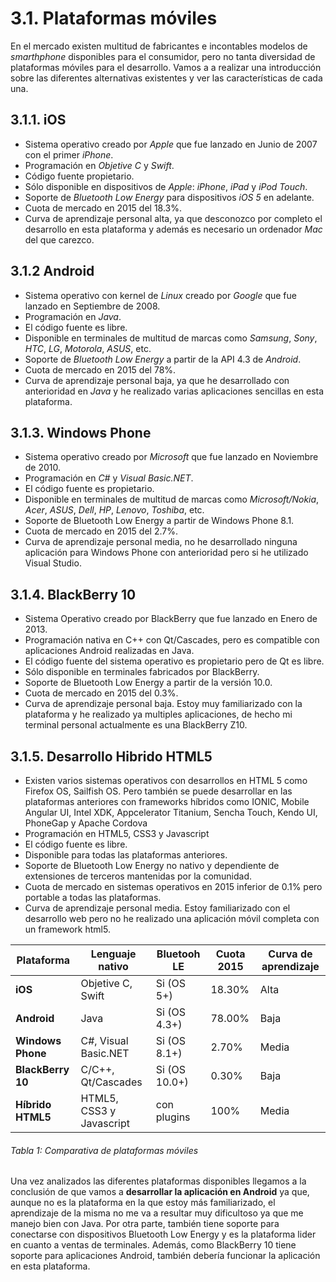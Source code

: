 # 3.1. Plataformas móviles

En el mercado existen multitud de fabricantes e incontables modelos de *smarthphone* disponibles para el consumidor, pero no tanta diversidad de plataformas móviles para el desarrollo. Vamos a a realizar una introducción sobre las diferentes alternativas existentes y ver las características de cada una.

## 3.1.1. iOS
- Sistema operativo creado por *Apple* que fue lanzado en Junio de 2007 con el primer *iPhone*.
- Programación en *Objetive C* y *Swift*.
- Código fuente propietario.
- Sólo disponible en dispositivos de *Apple*: *iPhone*, *iPad* y *iPod Touch*.
- Soporte de *Bluetooth Low Energy* para dispositivos *iOS 5* en adelante.
- Cuota de mercado en 2015 del 18.3%.
- Curva de aprendizaje personal alta, ya que desconozco por completo el desarrollo en esta plataforma y además es necesario un ordenador *Mac* del que carezco.


## 3.1.2 Android
- Sistema operativo con kernel de *Linux* creado por *Google* que fue lanzado en Septiembre de 2008.
- Programación en *Java*.
- El código fuente es libre.
- Disponible en terminales de multitud de marcas como *Samsung*, *Sony*, *HTC*, *LG*, *Motorola*, *ASUS*, etc.
- Soporte de *Bluetooth Low Energy* a partir de la API 4.3 de *Android*.
- Cuota de mercado en 2015 del 78%.
- Curva de aprendizaje personal baja, ya que he desarrollado con anterioridad en *Java* y he realizado varias aplicaciones sencillas en esta plataforma.


## 3.1.3. Windows Phone
- Sistema operativo creado por *Microsoft* que fue lanzado en Noviembre de 2010.
- Programación en *C#* y *Visual Basic.NET*.
- El código fuente es propietario.
- Disponible en terminales de multitud de marcas como *Microsoft/Nokia*, *Acer*, *ASUS*, *Dell*, *HP*, *Lenovo*, *Toshiba*, etc.
- Soporte de Bluetooth Low Energy a partir de Windows Phone 8.1.
- Cuota de mercado en 2015 del 2.7%.
- Curva de aprendizaje personal media, no he desarrollado ninguna aplicación para Windows Phone con anterioridad pero si he utilizado Visual Studio.


## 3.1.4. BlackBerry 10
- Sistema Operativo creado por BlackBerry que fue lanzado en Enero de 2013.
- Programación nativa en C++ con Qt/Cascades, pero es compatible con aplicaciones Android realizadas en Java.
- El código fuente del sistema operativo es propietario pero de Qt es libre.
- Sólo disponible en terminales fabricados por BlackBerry.
- Soporte de Bluetooth Low Energy a partir de la versión 10.0.
- Cuota de mercado en 2015 del 0.3%.
- Curva de aprendizaje personal baja. Estoy muy familiarizado con la plataforma y he realizado ya multiples aplicaciones, de hecho mi terminal personal actualmente es una BlackBerry Z10.


## 3.1.5. Desarrollo Hibrido HTML5 
- Existen varios sistemas operativos con desarrollos en HTML 5 como Firefox OS, Sailfish OS. Pero también se puede desarrollar en las plataformas anteriores con frameworks híbridos como IONIC, Mobile Angular UI, Intel XDK, Appcelerator Titanium, Sencha Touch, Kendo UI, PhoneGap y Apache Cordova
- Programación en HTML5, CSS3 y Javascript
- El código fuente es libre.
- Disponible para todas las plataformas anteriores.
- Soporte de Bluetooth Low Energy no nativo y dependiente de extensiones de terceros mantenidas por la comunidad. 
- Cuota de mercado en sistemas operativos en 2015 inferior de 0.1% pero portable a todas las plataformas.
- Curva de aprendizaje personal media. Estoy familiarizado con el desarrollo web pero no he realizado una aplicación móvil completa con un framework html5.
 


| Plataforma        | Lenguaje nativo           | Bluetooh LE   | Cuota 2015 | Curva de aprendizaje |
| ----------------- | ------------------------- | ------------- | ---------- | -------------------- |
| **iOS**           |  Objetive C, Swift        | Si (OS 5+)    | 18.30%     | Alta                 |
| **Android**       |  Java                     | Si (OS 4.3+)  | 78.00%     | Baja                 |
| **Windows Phone** |  C#, Visual Basic.NET     | Si (OS 8.1+)  | 2.70%      | Media                |
| **BlackBerry 10** |  C/C++, Qt/Cascades       | Si (OS 10.0+) | 0.30%      | Baja                 |
| **Híbrido HTML5** |  HTML5, CSS3 y Javascript | con plugins   | 100%       | Media                |
###### *Tabla 1: Comparativa de plataformas móviles*


Una vez analizados las diferentes plataformas disponibles llegamos a la conclusión de que vamos a **desarrollar la aplicación en Android** ya que, aunque no es la plataforma en la que estoy más familiarizado, el aprendizaje de la misma no me va a resultar muy dificultoso ya que me manejo bien con Java. Por otra parte, también tiene soporte para conectarse con dispositivos Bluetooth Low Energy y es la plataforma lider en cuanto a ventas de terminales. Además, como BlackBerry 10 tiene soporte para aplicaciones Android, también debería funcionar la aplicación en esta plataforma.




